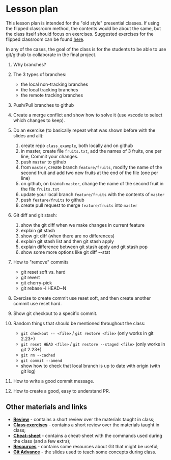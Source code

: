 # Lesson plan

This lesson plan is intended for the "old style" presential classes. If using the flipped classroom method, the contents would be about the same, but the class itself should focus on exercises. Suggested exercises for the flipped classroom can be found [here](./class_exercises.md).

In any of the cases, the goal of the class is for the students to be able to use git/github to collaborate in the final project.

1. Why branches?

2. The 3 types of branches:
   - the local non-tracking branches
   - the local tracking branches
   - the remote tracking branches

3. Push/Pull branches to github

4. Create a merge conflict and show how to solve it (use vscode to select which changes to keep).

5. Do an exercise (to basically repeat what was shown before with the slides and all):
   1. create repo `class_example`, both locally and on github
   2. in master, create file `fruits.txt`, add the names of 3 fruits, one per line, Commit your changes.
   3. push `master` to github
   4. from `master`, create branch `feature/fruits`, modify the name of the second fruit and add two new fruits at the end of the file (one per line)
   5. on github, on branch `master`, change the name of the second fruit in the file `fruits.txt`
   6. update your local branch `feature/fruits` with the contents of `master`
   7. push `feature/fruits` to github
   8. create pull request to merge `feature/fruits` into `master`

6. Git diff and git stash:
   1. show the git diff when we make changes in current feature
   2. explain git stash
   3. show git diff (when there are no differences)
   4. explain git stash list and then git stash apply
   5. explain difference between git stash apply and git stash pop
   6. show some more options like git diff --stat

7. How to "remove" commits
   - git reset soft vs. hard
   - git revert
   - git cherry-pick
   - git rebase -i HEAD~N

8. Exercise to create commit use reset soft, and then create another commit use reset hard.

9. Show git checkout to a specific commit.

10. Random things that should be mentioned throughout the class:
    - `git checkout -- <file>` / `git restore <file>` (only works in git 2.23+)
    - `git reset HEAD <file>` / `git restore --staged <file>` (only works in git 2.23+)
    - `git rm --cached`
    - `git commit --amend`
    - show how to check that local branch is up to date with origin (with git log)

11. How to write a good commit message.

12. How to create a good, easy to understand PR.

## Other materials and links

- **[Review](review.md)** - contains a short review over the materials taught in class;
- **[Class exercises](class_exercises.md)** - contains a short review over the materials taught in class;
- **[Cheat-sheet](cheatsheet.md)** - contains a cheat-sheet with the commands used during the class (and a few extra);
- **[Resources](resources.md)** - contains some resources about Git that might be useful;
- **[Git Advance](Git_advanced.pdf)** - the slides used to teach some concepts during class.
